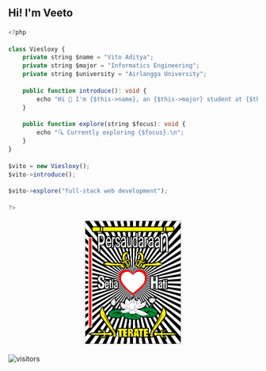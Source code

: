 ## Hi! I'm Veeto

```typescript
<?php

class Viesloxy {
    private string $name = "Vito Aditya";
    private string $major = "Informatics Engineering";
    private string $university = "Airlangga University";

    public function introduce(): void {
        echo "Hi 👋 I'm {$this->name}, an {$this->major} student at {$this->university} who loves exploring technology and design to create meaningful digital experiences.\n";
    }

    public function explore(string $focus): void {
        echo "🔍 Currently exploring {$focus}.\n";
    }
}

$vito = new Viesloxy();
$vito->introduce();

$vito->explore("full-stack web development");

?>

```

<div align="center">
    <img src="https://raw.githubusercontent.com/viesloxy/viesloxy/main/psht-seeklogo.png" alt="psht logo" width="200" />
</div>

![visitors](https://visitor-badge.laobi.icu/badge?page_id=viesloxy)

